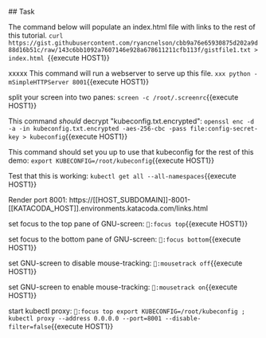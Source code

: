 ## Task

The command below will populate an index.html file with links to the rest of this tutorial.
`curl https://gist.githubusercontent.com/ryancnelson/cbb9a76e65930875d202a9d88d16b51c/raw/143c6bb1092a7607146e928a678611211cfb113f/gistfile1.txt > index.html `{{execute HOST1}}


xxxxx This command will run a webserver to serve up this file.
`xxx python -mSimpleHTTPServer 8001`{{execute HOST1}}


split your screen into two panes:
`screen -c /root/.screenrc`{{execute HOST1}}


This command *should* decrypt "kubeconfig.txt.encrypted":
`openssl enc -d -a -in kubeconfig.txt.encrypted -aes-256-cbc -pass file:config-secret-key > kubeconfig`{{execute HOST1}}

This command should set you up to use that kubeconfig for the rest of this demo:
`export KUBECONFIG=/root/kubeconfig`{{execute HOST1}}

Test that this is working:
`kubectl get all --all-namespaces`{{execute HOST1}}


Render port 8001: https://[[HOST_SUBDOMAIN]]-8001-[[KATACODA_HOST]].environments.katacoda.com/links.html

set focus to the top pane of GNU-screen:
`:focus top`{{execute HOST1}}

set focus to the bottom pane of GNU-screen:
`:focus bottom`{{execute HOST1}}

set GNU-screen to disable mouse-tracking:
`:mousetrack off`{{execute HOST1}}

set GNU-screen to enable mouse-tracking:
`:mousetrack on`{{execute HOST1}}

start kubectl proxy:
`:focus topexport KUBECONFIG=/root/kubeconfig ; kubectl proxy --address 0.0.0.0 --port=8001 --disable-filter=false`{{execute HOST1}}
